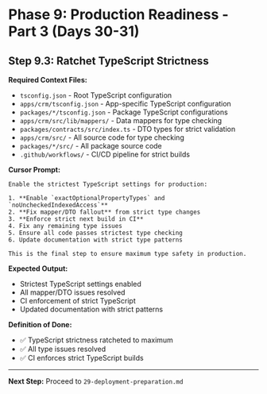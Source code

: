 # Phase 9: Production Readiness - Part 3 (Days 30-31)

## Step 9.3: Ratchet TypeScript Strictness

**Required Context Files:**
- `tsconfig.json` - Root TypeScript configuration
- `apps/crm/tsconfig.json` - App-specific TypeScript configuration
- `packages/*/tsconfig.json` - Package TypeScript configurations
- `apps/crm/src/lib/mappers/` - Data mappers for type checking
- `packages/contracts/src/index.ts` - DTO types for strict validation
- `apps/crm/src/` - All source code for type checking
- `packages/*/src/` - All package source code
- `.github/workflows/` - CI/CD pipeline for strict builds

**Cursor Prompt:**

```
Enable the strictest TypeScript settings for production:

1. **Enable `exactOptionalPropertyTypes` and `noUncheckedIndexedAccess`**
2. **Fix mapper/DTO fallout** from strict type changes
3. **Enforce strict next build in CI**
4. Fix any remaining type issues
5. Ensure all code passes strictest type checking
6. Update documentation with strict type patterns

This is the final step to ensure maximum type safety in production.
```

**Expected Output:**

- Strictest TypeScript settings enabled
- All mapper/DTO issues resolved
- CI enforcement of strict TypeScript
- Updated documentation with strict patterns

**Definition of Done:**

- ✅ TypeScript strictness ratcheted to maximum
- ✅ All type issues resolved
- ✅ CI enforces strict TypeScript builds

---

**Next Step:** Proceed to `29-deployment-preparation.md`